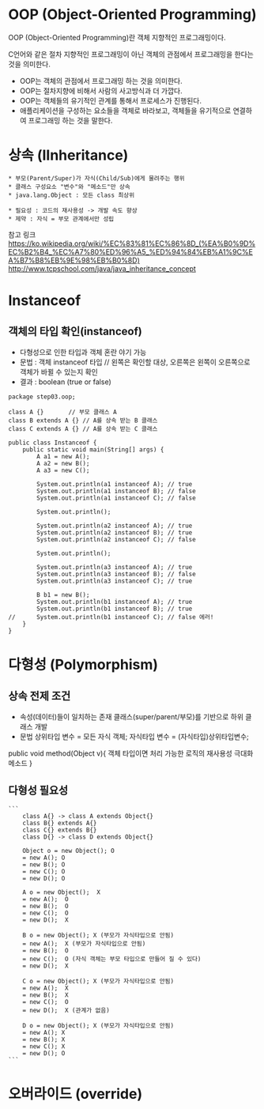 # OOP (Object-Oriented Programming) 

OOP (Object-Oriented Programming)란 객체 지향적인 프로그래밍이다.

C언어와 같은 절차 지향적인 프로그래밍이 아닌 객체의 관점에서 프로그래밍을 한다는 것을 의미한다.

* OOP는 객체의 관점에서 프로그래밍 하는 것을 의미한다.
* OOP는 절차지향에 비해서 사람의 사고방식과 더 가깝다.
* OOP는 객체들의 유기적인 관계를 통해서 프로세스가 진행된다.
* 애플리케이션을 구성하는 요소들을 객체로 바라보고, 객체들을 유기적으로 연결하여 프로그래밍 하는 것을 말한다.


# 상속 (IInheritance) 
	* 부모(Parent/Super)가 자식(Child/Sub)에게 물려주는 행위
	* 클래스 구성요소 "변수"와 "메소드"만 상속
	* java.lang.Object : 모든 class 최상위

	* 필요성 : 코드의 재사용성 -> 개발 속도 향상
	* 제약 : 자식 = 부모 관계에서만 성립

참고 링크 
https://ko.wikipedia.org/wiki/%EC%83%81%EC%86%8D_(%EA%B0%9D%EC%B2%B4_%EC%A7%80%ED%96%A5_%ED%94%84%EB%A1%9C%EA%B7%B8%EB%9E%98%EB%B0%8D)
http://www.tcpschool.com/java/java_inheritance_concept



# Instanceof 

## 객체의 타입 확인(instanceof)
 
 * 다형성으로 인한 타입과 객체 혼란 야기 가능
 * 문법 : 객체 instanceof 타입 // 왼쪽은 확인할 대상, 오른쪽은 왼쪽이 오른쪽으로 객체가 바뀔 수 있는지 확인
 * 결과 : boolean (true or false)
 
 
```
package step03.oop;

class A {} 	     // 부모 클래스 A
class B extends A {} // A를 상속 받는 B 클래스
class C extends A {} // A를 상속 받는 C 클래스

public class Instanceof {
	public static void main(String[] args) {
		A a1 = new A();
		A a2 = new B();
		A a3 = new C();
		
		System.out.println(a1 instanceof A); // true
		System.out.println(a1 instanceof B); // false
		System.out.println(a1 instanceof C); // false 
		
		System.out.println();
		
		System.out.println(a2 instanceof A); // true
		System.out.println(a2 instanceof B); // true
		System.out.println(a2 instanceof C); // false
		
		System.out.println();
		
		System.out.println(a3 instanceof A); // true
		System.out.println(a3 instanceof B); // false
		System.out.println(a3 instanceof C); // true
		
		B b1 = new B();
		System.out.println(b1 instanceof A); // true
		System.out.println(b1 instanceof B); // true
//		System.out.println(b1 instanceof C); // false 에러! 
	}
}
```

# 다형성 (Polymorphism)

## 상속 전제 조건
* 속성(데이터)들이 일치하는 존재 클래스(super/parent/부모)를 기반으로 하위 클래스 개발
* 문법
상위타입 변수 = 모든 자식 객체;
자식타입 변수 = (자식타입)상위타입변수;
		
public void method(Object v){
객체 타입이면 처리 가능한 로직의 재사용성 극대화 메소드
}
	  
## 다형성 필요성
	```
		class A{} -> class A extends Object{}
		class B{} extends A{}
		class C{} extends B{}
		class D{} -> class D extends Object{}
		
		Object o = new Object(); O
		= new A(); O
		= new B(); O
		= new C(); O
		= new D(); O

		A o = new Object();  X
		= new A();  O
		= new B();  O
		= new C();  O
		= new D();  X
	
		B o = new Object(); X (부모가 자식타입으로 안됨)
		= new A();  X (부모가 자식타입으로 안됨)
		= new B();  O
		= new C();  O (자식 객체는 부모 타입으로 만들어 질 수 있다) 
		= new D();  X
		
		C o = new Object(); X (부모가 자식타입으로 안됨)
		= new A();  X
		= new B();  X
		= new C();  O
		= new D();  X (관계가 없음)
	
		D o = new Object(); X (부모가 자식타입으로 안됨)
		= new A(); X
		= new B(); X
		= new C(); X
		= new D(); O
	```

# 오버라이드 (override)
